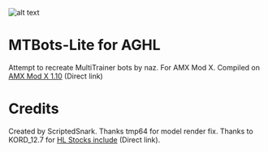 ![alt text](https://cdn.discordapp.com/attachments/693807726555561984/882233354500587530/unknown.png)

# MTBots-Lite for AGHL

Attempt to recreate MultiTrainer bots by naz. For AMX Mod X. 
Compiled on [AMX Mod X 1.10](https://www.amxmodx.org/amxxdrop/1.10/amxmodx-1.10.0-git5436-base-windows.zip) (Direct link)

# Credits
Created by ScriptedSnark.
Thanks tmp64 for model render fix.
Thanks to  KORD_12.7 for [HL Stocks include](http://aghl.ru/forum/viewtopic.php?f=39&t=59) (Direct link).
